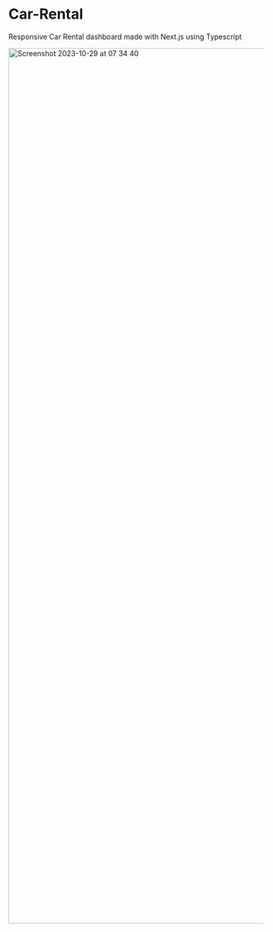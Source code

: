 # Car-Rental
Responsive Car Rental dashboard made with Next.js using Typescript

<img width="1724" alt="Screenshot 2023-10-29 at 07 34 40" src="https://github.com/karmelp/Car-Rental/assets/101389533/304f2352-d809-4fae-9bbc-cc652050b2c5">
